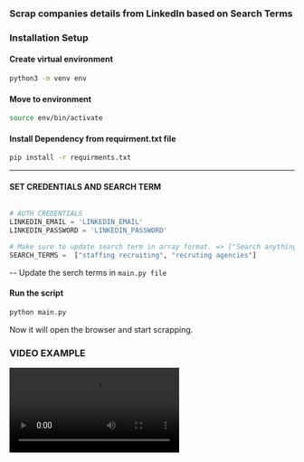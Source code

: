 

### Scrap companies details from LinkedIn based on Search Terms



### Installation Setup 

#### Create virtual environment
```bash
python3 -m venv env
```

#### Move to environment
```bash
source env/bin/activate
```

#### Install Dependency from requirment.txt file
```bash
pip install -r requirments.txt
```

---- 

#### SET CREDENTIALS AND SEARCH TERM
```python

# AUTH CREDENTIALS
LINKEDIN_EMAIL = 'LINKEDIN_EMAIL'
LINKEDIN_PASSWORD = 'LINKEDIN_PASSWORD'

# Make sure to update search term in array format. => ["Search anything inside braces."]
SEARCH_TERMS =  ["staffing recruiting", "recruting agencies"]
```

-- Update the serch terms in `main.py file`
#### Run the script 
```bash
python main.py
```

Now it will open the browser and start scrapping.

### VIDEO EXAMPLE 
![Watch the video](./resource/sample-video.webm)